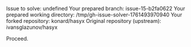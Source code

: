 Issue to solve: undefined
Your prepared branch: issue-15-b2fa0622
Your prepared working directory: /tmp/gh-issue-solver-1761493970940
Your forked repository: konard/hasyx
Original repository (upstream): ivansglazunov/hasyx

Proceed.